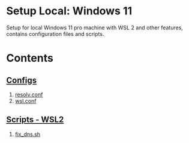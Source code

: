 # Setup Local: Windows 11

Setup for local Windows 11 pro machine with WSL 2 and other features,
contains configuration files and scripts.

# Contents

## [Configs](./configs/README.md)

1. [resolv.conf](./configs/resolv.conf)
1. [wsl.conf](./configs/wsl.conf)

## [Scripts - WSL2](./scripts/wsl2/README.md)

1. [fix_dns.sh](./scripts/wsl2/fix_dns.sh)
